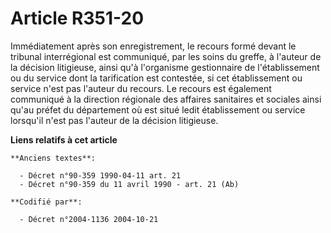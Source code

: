 # Article R351-20

Immédiatement après son enregistrement, le recours formé devant le tribunal interrégional est communiqué, par les soins du
greffe, à l'auteur de la décision litigieuse, ainsi qu'à l'organisme gestionnaire de l'établissement ou du service dont la
tarification est contestée, si cet établissement ou service n'est pas l'auteur du recours. Le recours est également
communiqué à la direction régionale des affaires sanitaires et sociales ainsi qu'au préfet du département où est situé ledit
établissement ou service lorsqu'il n'est pas l'auteur de la décision litigieuse.

**Liens relatifs à cet article**

	**Anciens textes**:

	  - Décret n°90-359 1990-04-11 art. 21
	  - Décret n°90-359 du 11 avril 1990 - art. 21 (Ab)

	**Codifié par**:

	  - Décret n°2004-1136 2004-10-21
